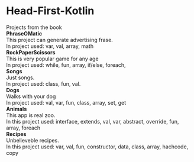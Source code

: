 # Head-First-Kotlin
Projects from the book  
**PhraseOMatic**  
This project can generate advertising frase.  
In project used: var, val, array, math  
**RockPaperScissors**  
This is very popular game for any age  
In project used: while, fun, array, if/else, foreach,  
**Songs**  
Just songs.  
In project used: class, fun, val.  
**Dogs**  
Walks with your dog  
In project used: val, var, fun, class, array, set, get  
**Animals**  
This app is real zoo.  
In this project used: interface, extends, val, var, abstract, override, fun, array, foreach  
**Recipes**  
Unbelieveble recipes.  
In this project used: var, val, fun, constructor, data, class, array, hachcode, copy  
